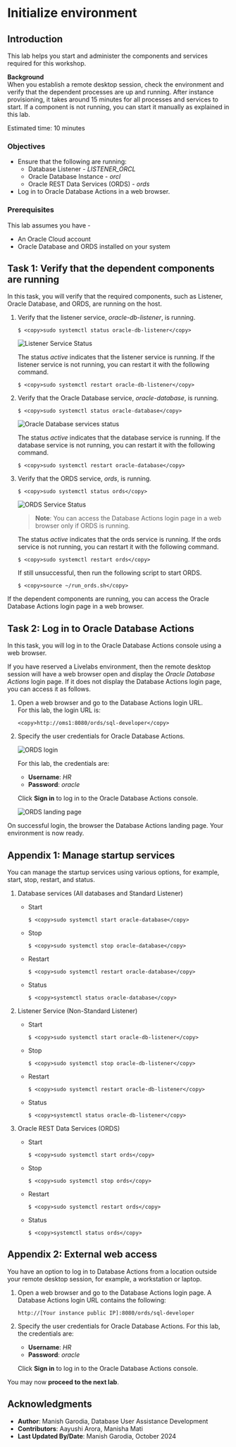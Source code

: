 # Initialize environment

## Introduction

This lab helps you start and administer the components and services required for this workshop. 

**Background**   
When you establish a remote desktop session, check the environment and verify that the dependent processes are up and running. After instance provisioning, it takes around 15 minutes for all processes and services to start. If a component is not running, you can start it manually as explained in this lab. 

Estimated time: 10 minutes

### Objectives

 - Ensure that the following are running:
	- Database Listener - *LISTENER_ORCL*
	- Oracle Database Instance - *orcl*
	- Oracle REST Data Services (ORDS) - *ords*
 - Log in to Oracle Database Actions in a web browser.

### Prerequisites

This lab assumes you have -
 - An Oracle Cloud account
 - Oracle Database and ORDS installed on your system

## Task 1: Verify that the dependent components are running

In this task, you will verify that the required components, such as Listener, Oracle Database, and ORDS, are running on the host. 

1. 	Verify that the listener service, *oracle-db-listener*, is running.

    ```
    $ <copy>sudo systemctl status oracle-db-listener</copy>
    ```

    ![Listener Service Status](./images/listener-service-status.png " ")

	The status *active* indicates that the listener service is running. If the listener service is not running, you can restart it with the following command. 

    ```
    $ <copy>sudo systemctl restart oracle-db-listener</copy>
    ```

1. 	Verify that the Oracle Database service, *oracle-database*, is running.

    ```
    $ <copy>sudo systemctl status oracle-database</copy>
    ```

    ![Oracle Database services status](./images/db-service-status.png " ")

	The status *active* indicates that the database service is running. If the database service is not running, you can restart it with the following command. 

    ```
    $ <copy>sudo systemctl restart oracle-database</copy>
    ```

1. 	Verify that the ORDS service, *ords*, is running.

    ```
    $ <copy>sudo systemctl status ords</copy>
    ```

    ![ORDS Service Status](./images/ords-service-status.png " ")

	> **Note**: You can access the Database Actions login page in a web browser only if ORDS is running. 

	The status *active* indicates that the ords service is running. If the ords service is not running, you can restart it with the following command. 

    ```
    $ <copy>sudo systemctl restart ords</copy>
    ```

	If still unsuccessful, then run the following script to start ORDS. 

    ```
    $ <copy>source ~/run_ords.sh</copy>
    ```

If the dependent components are running, you can access the Oracle Database Actions login page in a web browser.

## Task 2: Log in to Oracle Database Actions

In this task, you will log in to the Oracle Database Actions console using a web browser. 

If you have reserved a Livelabs environment, then the remote desktop session will have a web browser open and display the *Oracle Database Actions* login page. If it does not display the Database Actions login page, you can access it as follows. 

1. Open a web browser and go to the Database Actions login URL.   
	For this lab, the login URL is:

	```
	<copy>http://oms1:8080/ords/sql-developer</copy>
	```

1. Specify the user credentials for Oracle Database Actions. 

    ![ORDS login](./images/ords-login.png " ")

	For this lab, the credentials are:

	- **Username**: *HR*
	- **Password**: *oracle*

	Click **Sign in** to log in to the Oracle Database Actions console. 

    ![ORDS landing page](./images/ords-landing.png " ")

On successful login, the browser the Database Actions landing page. Your environment is now ready. 

## Appendix 1: Manage startup services

You can manage the startup services using various options, for example, start, stop, restart, and status.

1. Database services (All databases and Standard Listener)

    - Start

		```
		$ <copy>sudo systemctl start oracle-database</copy>
		```

    - Stop

		```
		$ <copy>sudo systemctl stop oracle-database</copy>
		```

    - Restart

		```
		$ <copy>sudo systemctl restart oracle-database</copy>
		```

    - Status

		```
		$ <copy>systemctl status oracle-database</copy>
		```

1. Listener Service (Non-Standard Listener)

    - Start

		```
		$ <copy>sudo systemctl start oracle-db-listener</copy>
		```

    - Stop

		```
		$ <copy>sudo systemctl stop oracle-db-listener</copy>
		```

    - Restart

		```
		$ <copy>sudo systemctl restart oracle-db-listener</copy>
		```

    - Status

		```
		$ <copy>systemctl status oracle-db-listener</copy>
		```

1. Oracle REST Data Services (ORDS)

    - Start

		```
		$ <copy>sudo systemctl start ords</copy>
		```

    - Stop

		```
		$ <copy>sudo systemctl stop ords</copy>
		```

    - Restart

		```
		$ <copy>sudo systemctl restart ords</copy>
		```

    - Status

		```
		$ <copy>systemctl status ords</copy>
		```

## Appendix 2: External web access

You have an option to log in to Database Actions from a location outside your remote desktop session, for example, a workstation or laptop. 

1. Open a web browser and go to the Database Actions login page. A Database Actions login URL contains the following: 

    ```
    http://[Your instance public IP]:8080/ords/sql-developer
    ```

1. Specify the user credentials for Oracle Database Actions. For this lab, the credentials are:

	- **Username**: *HR*
	- **Password**: *oracle*

	Click **Sign in** to log in to the Oracle Database Actions console. 

You may now **proceed to the next lab**.

## Acknowledgments

 - **Author**: Manish Garodia, Database User Assistance Development
 - **Contributors**: Aayushi Arora, Manisha Mati
 - **Last Updated By/Date**: Manish Garodia, October 2024
